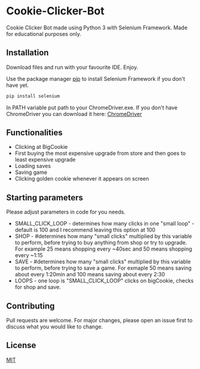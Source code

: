 # Cookie-Clicker-Bot
Cookie Clicker Bot made using Python 3 with Selenium Framework. Made for educational purposes only.

## Installation

Download files and run with your favourite IDE. Enjoy.

Use the package manager [pip](https://pip.pypa.io/en/stable/) to install Selenium Framework if you don't have yet.

```bash
pip install selenium
```
In PATH variable put path to your ChromeDriver.exe. If you don't have ChromeDriver you can download it here: [ChromeDriver](https://chromedriver.chromium.org/downloads)

## Functionalities

* Clicking at BigCookie
* First buying the most expensive upgrade from store and then goes to least expensive upgrade 
* Loading saves
* Saving game
* Clicking golden cookie whenever it appears on screen

## Starting parameters

Please adjust parameters in code for you needs. 

* SMALL_CLICK_LOOP - determines how many clicks in one "small loop" - default is 100 and I recommend leaving this option at 100
* SHOP - #determines how many "small clicks" multiplied by this variable to perform, before trying to buy anything from shop or try to upgrade. For example 25 means shopping every ~40sec and 50 means shopping every ~1:15
* SAVE - #determines how many "small clicks" multiplied by this variable to perform, before trying to save a game. For exmaple 50 means saving about every 1:20min and 100 means saving about every 2:30
* LOOPS - one loop is "SMALL_CLICK_LOOP" clicks on bigCookie, checks for shop and save.


## Contributing
Pull requests are welcome. For major changes, please open an issue first to discuss what you would like to change.

## License
[MIT](https://choosealicense.com/licenses/mit/)
